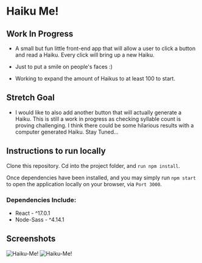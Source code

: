 # Haiku Me!

## Work In Progress

- A small but fun little front-end app that will allow a user to click a button and read a Haiku. Every click will bring up a new Haiku.

- Just to put a smile on people's faces :)

- Working to expand the amount of Haikus to at least 100 to start.

## Stretch Goal

- I would like to also add another button that will actually generate a Haiku. This is still a work in progress as checking syllable count is proving challenging. I think there could be some hilarious results with a computer generated Haiku. Stay Tuned...

## Instructions to run locally

Clone this repository. Cd into the project folder, and `run npm install`.

Once dependencies have been installed, and you may simply run `npm start` to open the application locally on your browser, via `Port 3000`.

### Dependencies Include:

- React - ^17.0.1
- Node-Sass - ^4.14.1

## Screenshots

![Haiku-Me!](url)
![Haiku-Me!](url)
